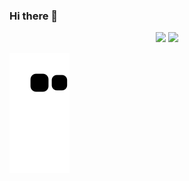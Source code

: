 ### Hi there 👋

<!--
**Lucas-lap/Lucas-lap** is a ✨ _special_ ✨ repository because its `README.md` (this file) appears on your GitHub profile.

Here are some ideas to get you started:

- 🔭 I’m currently working on ...
- 🌱 I’m currently learning ...
- 👯 I’m looking to collaborate on ...
- 🤔 I’m looking for help with ...
- 💬 Ask me about ...
- 📫 How to reach me: ...
- 😄 Pronouns: ...
- ⚡ Fun fact: ...
-->
<div align="center" style="display: inline_block">
  <!--
<img height="160em" src="https://github-readme-stats.vercel.app/api?username=monicaquintal&show_icons=true&theme=dracula&include_all_commits=true&count_private=true"/>
  -->
  <img height="180em" src='https://github-readme-streak-stats.herokuapp.com?user=monicaquintal&theme=dracula&hide_border=false&date_format=j%20M%5B%20Y%5D'/>
  <img height="180em" src="https://github-readme-stats.vercel.app/api/top-langs/?username=lucas-lap&layout=compact&langs_count=7&hide=scss,less,stylus&theme=dracula"/>  
  
</div>

![Snake animation](https://github.com/monicaquintal/monicaquintal/blob/output/github-contribution-grid-snake.svg)
